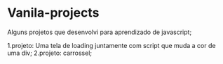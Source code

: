# Vanila-projects
Alguns projetos que desenvolvi para aprendizado de javascript;

1.projeto: Uma tela de loading juntamente com script que muda a cor de uma div;
2.projeto: carrossel; 
